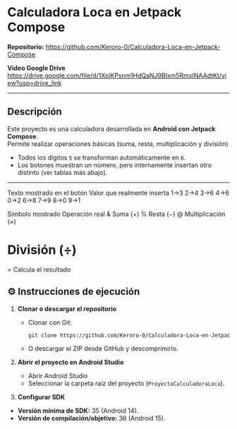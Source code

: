 # Calculadora Loca en Jetpack Compose

 **Repositorio:** https://github.com/Keroro-0/Calculadora-Loca-en-Jetpack-Compose
 
 **Vídeo Google Drive** https://drive.google.com/file/d/1XoiKPsnm1HdQaNJ9Blxm5RmxINAAdtKt/view?usp=drive_link

---

## Descripción
Este proyecto es una calculadora desarrollada en **Android con Jetpack Compose**.  
Permite realizar operaciones básicas (suma, resta, multiplicación y división)
- Todos los dígitos `5` se transforman automáticamente en `6`.  
- Los botones muestran un número, pero internamente insertan otro distinto (ver tablas más abajo).  

---

Texto mostrado en el botón	Valor que realmente inserta
1->3 
2->4 
3->6 
4->6 
0->2 
6->8 
7->9 
8->0 
9->1 

Símbolo mostrado	Operación real
&	Suma (+) 
%	Resta (−) 
@	Multiplicación (×) 
#	División (÷) 
=	Calcula el resultado


## ⚙️ Instrucciones de ejecución
1. **Clonar o descargar el repositorio**
   - Clonar con Git:
     ```bash
     git clone https://github.com/Keroro-0/Calculadora-Loca-en-Jetpack-Compose.git
     ```
   - O descargar el ZIP desde GitHub y descomprimirlo.

2. **Abrir el proyecto en Android Studio**
   - Abrir Android Studio
   - Seleccionar la carpeta raíz del proyecto (`ProyectoCalculadoraLoca`).

3. **Configurar SDK**
  - **Versión mínima de SDK:** 35 (Android 14).  
  - **Versión de compilación/objetivo:** 36 (Android 15).
